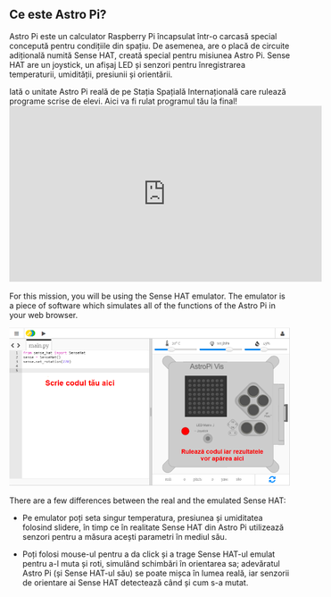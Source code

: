 ## Ce este Astro Pi?

Astro Pi este un calculator Raspberry Pi încapsulat într-o carcasă special concepută pentru condițiile din spațiu. De asemenea, are o placă de circuite adițională numită Sense HAT, creată special pentru misiunea Astro Pi. Sense HAT are un joystick, un afișaj LED și senzori pentru înregistrarea temperaturii, umidității, presiunii și orientării.

Iată o unitate Astro Pi reală de pe Stația Spațială Internațională care rulează programe scrise de elevi. Aici va fi rulat programul tău la final! <iframe width="560" height="315" src="https://www.youtube.com/embed/4ykbAJeGPMM" frameborder="0" allow="accelerometer; autoplay; encrypted-media; gyroscope; picture-in-picture" allowfullscreen mark="crwd-mark"></iframe> 

>

For this mission, you will be using the Sense HAT emulator. The emulator is a piece of software which simulates all of the functions of the Astro Pi in your web browser.

![Sense HAT emulator](images/sense-hat-emulator.png)

There are a few differences between the real and the emulated Sense HAT:

- Pe emulator poți seta singur temperatura, presiunea și umiditatea folosind slidere, în timp ce în realitate Sense HAT din Astro Pi utilizează senzori pentru a măsura acești parametri în mediul său.

- Poți folosi mouse-ul pentru a da click și a trage Sense HAT-ul emulat pentru a-l muta și roti, simulând schimbări în orientarea sa; adevăratul Astro Pi (și Sense HAT-ul său) se poate mișca în lumea reală, iar senzorii de orientare ai Sense HAT detectează când și cum s-a mutat.